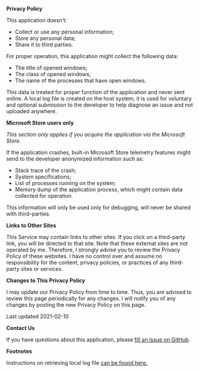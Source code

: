 **Privacy Policy**

This application doesn’t:

-   Collect or use any personal information;
-   Store any personal data;
-   Share it to third parties.

For proper operation, this application might collect the following data:

-   The title of opened windows;
-   The class of opened windows;
-   The name of the processes that have open windows.

This data is treated for proper function of the application and never sent online. A local log file is created on the host system, it is used for voluntary and optional submission to the developer to help diagnose an issue and not uploaded anywhere.

**Microsoft Store users only**

_This section only applies if you acquire the application via the Microsoft Store._

If the application crashes, built-in Microsoft Store telemetry features might send to the developer anonymized information such as:

-   Stack trace of the crash;
-   System specifications;
-   List of processes running on the system;
-   Memory dump of the application process, which might contain data collected for operation.

This information will only be used only for debugging, will never be shared with third-parties.

**Links to Other Sites**

This Service may contain links to other sites. If you click on a third-party link, you will be directed to that site. Note that these external sites are not operated by me. Therefore, I strongly advise you to review the Privacy Policy of these websites. I have no control over and assume no responsibility for the content, privacy policies, or practices of any third-party sites or services.

**Changes to This Privacy Policy**

I may update our Privacy Policy from time to time. Thus, you are advised to review this page periodically for any changes. I will notify you of any changes by posting the new Privacy Policy on this page.

Last updated 2021-02-10

**Contact Us**

If you have questions about this application, please [fill an issue on GitHub](https://github.com/rocksdanister/lively/issues/new).

**Footnotes**

Instructions on retrieving local log file [can be found here.](https://github.com/rocksdanister/lively/wiki/Common-Problems)
